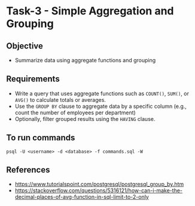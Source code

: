 # Task-3 - Simple Aggregation and Grouping

## Objective
- Summarize data using aggregate functions and grouping

## Requirements
- Write a query that uses aggregate functions such as `COUNT()`, `SUM()`, or `AVG()` to calculate totals or averages.
- Use the `GROUP BY` clause to aggregate data by a specific column (e.g., count the number of employees per department)
- Optionally, filter grouped results using the `HAVING` clause.

## To run commands
```
psql -U <username> -d <database> -f commands.sql -W
```

## References
- https://www.tutorialspoint.com/postgresql/postgresql_group_by.htm
- https://stackoverflow.com/questions/5316121/how-can-i-make-the-decimal-places-of-avg-function-in-sql-limit-to-2-only